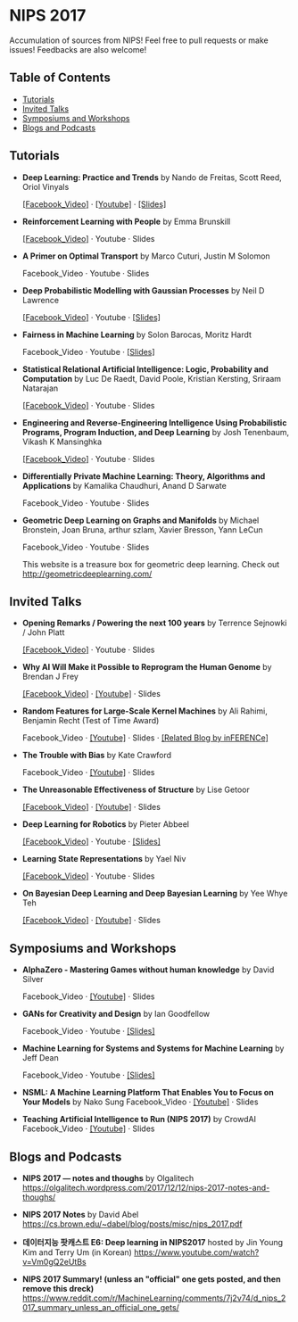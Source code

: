 # NIPS 2017
Accumulation of sources from NIPS! Feel free to pull requests or make issues! Feedbacks are also welcome!

## Table of Contents
- [Tutorials](#tutorials)
- [Invited Talks](#invited-talks)
- [Symposiums and Workshops](#symposiums-and-workshops)
- [Blogs and Podcasts](#blogs-and-podcasts)


## Tutorials

- **Deep Learning: Practice and Trends** by Nando de Freitas, Scott Reed, Oriol Vinyals
  
  [[Facebook_Video]](https://www.facebook.com/nipsfoundation/videos/1552060484885185/) · [[Youtube]](https://www.youtube.com/watch?v=YJnddoa8sHk) · [[Slides]](https://docs.google.com/presentation/d/e/2PACX-1vQMZsWfjjLLz_wi8iaMxHKawuTkdqeA3Gw00wy5dBHLhAkuLEvhB7k-4LcO5RQEVFzZXfS6ByABaRr4/pub?slide=id.g2b178fe261_0_1280)

- **Reinforcement Learning with People** by Emma Brunskill
  
  [[Facebook_Video]](https://www.facebook.com/nipsfoundation/videos/1555771847847382/) · Youtube · Slides

- **A Primer on Optimal Transport** by Marco Cuturi, Justin M Solomon
  
  Facebook_Video · Youtube · Slides

- **Deep Probabilistic Modelling with Gaussian Processes** by Neil D Lawrence
  
  [[Facebook_Video]](https://www.facebook.com/nipsfoundation/videos/1552223308202236/) · Youtube · [[Slides]](http://inverseprobability.com/talks/lawrence-nips17/deep-probabilistic-modelling-with-gaussian-processes.html)

- **Fairness in Machine Learning** by Solon Barocas, Moritz Hardt
  
  Facebook_Video · Youtube · [[Slides]](http://mrtz.org/nips17/#/)

- **Statistical Relational Artificial Intelligence: Logic, Probability and Computation** by Luc De Raedt, David Poole, Kristian Kersting, Sriraam Natarajan
  
  [[Facebook_Video]](https://www.facebook.com/nipsfoundation/videos/1552222671535633/) · Youtube · Slides

- **Engineering and Reverse-Engineering Intelligence Using Probabilistic Programs, Program Induction, and Deep Learning** by Josh Tenenbaum, Vikash K Mansinghka
  
  [[Facebook_Video]](https://www.facebook.com/nipsfoundation/videos/1552446408179926/) · Youtube · Slides

- **Differentially Private Machine Learning: Theory, Algorithms and Applications** by Kamalika Chaudhuri, Anand D Sarwate
  
  Facebook_Video · Youtube · Slides

- **Geometric Deep Learning on Graphs and Manifolds** by Michael Bronstein, Joan Bruna, arthur szlam, Xavier Bresson, Yann LeCun
  
  Facebook_Video · Youtube · Slides
  
  This website is a treasure box for geometric deep learning. Check out http://geometricdeeplearning.com/


## Invited Talks

- **Opening Remarks / Powering the next 100 years** by Terrence Sejnowki / John Platt
  
  [[Facebook_Video]](https://www.facebook.com/nipsfoundation/videos/1552610871496813/) · Youtube · Slides

- **Why AI Will Make it Possible to Reprogram the Human Genome** by Brendan J Frey

  [[Facebook_Video]](https://www.facebook.com/nipsfoundation/videos/1553236368100930/) · [[Youtube]](https://www.youtube.com/watch?v=QJLQBSQJEus) · Slides

- **Random Features for Large-Scale Kernel Machines** by Ali Rahimi, Benjamin Recht (Test of Time Award)
  
  Facebook_Video · [[Youtube]](https://www.youtube.com/watch?v=Qi1Yry33TQE) · Slides · [[Related Blog by inFERENCe]](http://www.inference.vc/my-thoughts-on-alchemy/)

- **The Trouble with Bias** by Kate Crawford
  
  Facebook_Video · [[Youtube]](https://www.youtube.com/watch?v=6Uao14eIyGc) · Slides

- **The Unreasonable Effectiveness of Structure** by Lise Getoor
  
  [[Facebook_Video]](https://www.facebook.com/nipsfoundation/videos/1554329184658315/) · [[Youtube]](https://www.youtube.com/watch?v=t4k5LKCpboc) · Slides

- **Deep Learning for Robotics** by Pieter Abbeel
  
  [[Facebook_Video]](https://www.facebook.com/nipsfoundation/videos/1554594181298482/) · Youtube · [[Slides]](https://www.dropbox.com/s/fdw7q8mx3x4wr0c/2017_12_xx_NIPS-keynote-final.pdf?dl=0)

- **Learning State Representations** by Yael Niv
  
  [[Facebook_Video]](https://www.facebook.com/nipsfoundation/videos/1555427447881822/) · Youtube · Slides

- **On Bayesian Deep Learning and Deep Bayesian Learning** by Yee Whye Teh
  
  [[Facebook_Video]](https://www.facebook.com/nipsfoundation/videos/1555493854541848/) · [[Youtube]](https://www.youtube.com/watch?v=YJnddoa8sHk) · Slides


## Symposiums and Workshops 

- **AlphaZero - Mastering Games without human knowledge** by David Silver
  
  Facebook_Video · [[Youtube]](https://www.youtube.com/watch?v=A3ekFcZ3KNw) · Slides

- **GANs for Creativity and Design** by Ian Goodfellow

  Facebook_Video · Youtube · [[Slides]](http://www.iangoodfellow.com/slides/2017-12-08-creativity.pdf)
  
- **Machine Learning for Systems and Systems for Machine Learning** by Jeff Dean
  
  Facebook_Video · Youtube · [[Slides]](http://learningsys.org/nips17/assets/slides/dean-nips17.pdf)
  
- **NSML: A Machine Learning Platform That Enables You to Focus on Your Models** by Nako Sung
  Facebook_Video · [[Youtube]](https://www.youtube.com/watch?v=3Qub0wL9Gwc) · Slides
  
- **Teaching Artificial Intelligence to Run (NIPS 2017)** by CrowdAI
  Facebook_Video · [[Youtube]](https://www.youtube.com/watch?v=rhNxt0VccsE) · Slides


## Blogs and Podcasts
- **NIPS 2017 — notes and thoughs** by Olgalitech https://olgalitech.wordpress.com/2017/12/12/nips-2017-notes-and-thoughs/

- **NIPS 2017 Notes** by David Abel https://cs.brown.edu/~dabel/blog/posts/misc/nips_2017.pdf

- **데이터지능 팟캐스트 E6: Deep learning in NIPS2017** hosted by Jin Young Kim and Terry Um (in Korean) https://www.youtube.com/watch?v=Vm0gQ2eUtBs

- **NIPS 2017 Summary! (unless an "official" one gets posted, and then remove this dreck)** https://www.reddit.com/r/MachineLearning/comments/7j2v74/d_nips_2017_summary_unless_an_official_one_gets/
